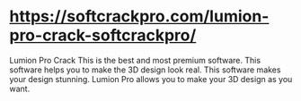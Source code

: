 # https://softcrackpro.com/lumion-pro-crack-softcrackpro/
Lumion Pro Crack This is the best and most premium software. This software helps you to make the 3D design look real. This software makes your design stunning. Lumion Pro allows you to make your 3D design as you want. 
